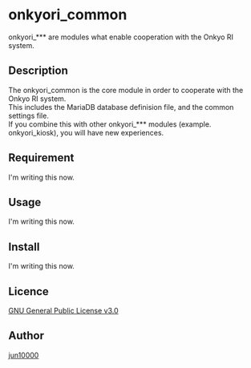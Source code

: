 # onkyori_common
onkyori_*** are modules what enable cooperation with the Onkyo RI system.  

## Description
The onkyori_common is the core module in order to cooperate with the Onkyo RI system.  
This includes the MariaDB database definision file, and the common settings file.  
If you combine this with other onkyori_*** modules (example. onkyori_kiosk), you will have new experiences.  

## Requirement
I'm writing this now.  

## Usage
I'm writing this now.  

## Install
I'm writing this now.  

## Licence
[GNU General Public License v3.0](https://github.com/jun10000/onkyori_common/blob/master/LICENSE)

## Author
[jun10000](https://github.com/jun10000)
